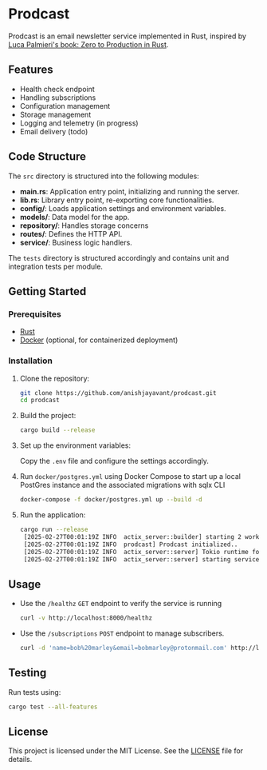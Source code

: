 # Prodcast

Prodcast is an email newsletter service implemented in Rust, inspired by [Luca Palmieri's book: Zero to Production in Rust](https://www.zero2prod.com).

## Features

- Health check endpoint
- Handling subscriptions
- Configuration management
- Storage management
- Logging and telemetry (in progress)
- Email delivery (todo)

## Code Structure

The `src` directory is structured into the following modules:

- **main.rs**: Application entry point, initializing and running the server.
- **lib.rs**: Library entry point, re-exporting core functionalities.
- **config/**: Loads application settings and environment variables.
- **models/**: Data model for the app.
- **repository/**: Handles storage concerns  
- **routes/**: Defines the HTTP API.
- **service/**: Business logic handlers.

The `tests` directory is structured accordingly and contains unit and integration tests per module.

## Getting Started

### Prerequisites

- [Rust](https://www.rust-lang.org/tools/install)
- [Docker](https://docs.docker.com/get-docker/) (optional, for containerized deployment)

### Installation

1. Clone the repository:

   ```sh
   git clone https://github.com/anishjayavant/prodcast.git
   cd prodcast
   ```

2. Build the project:

   ```sh
   cargo build --release
   ```

3. Set up the environment variables:

   Copy the `.env` file and configure the settings accordingly.

4. Run `docker/postgres.yml` using Docker Compose to start up a local PostGres instance and the associated migrations with sqlx CLI
    ```sh
    docker-compose -f docker/postgres.yml up --build -d
    ```

5. Run the application:

   ```sh
   cargo run --release       
    [2025-02-27T00:01:19Z INFO  actix_server::builder] starting 2 workers
    [2025-02-27T00:01:19Z INFO  prodcast] Prodcast initialized..
    [2025-02-27T00:01:19Z INFO  actix_server::server] Tokio runtime found; starting in existing Tokio runtime
    [2025-02-27T00:01:19Z INFO  actix_server::server] starting service: "actix-web-service-127.0.0.1:8000", workers: 2, listening on: 127.0.0.1:8000
   ```

## Usage

- Use the `/healthz` `GET` endpoint to verify the service is running
    ```sh
    curl -v http://localhost:8000/healthz    
    ```
- Use the `/subscriptions` `POST` endpoint to manage subscribers.
    ```sh
    curl -d 'name=bob%20marley&email=bobmarley@protonmail.com' http://localhost:8000/subscriptions
    ```

## Testing

Run tests using:

```sh
cargo test --all-features
```

## License

This project is licensed under the MIT License. See the [LICENSE](LICENSE) file for details.

